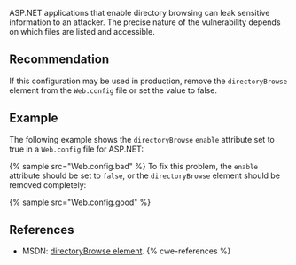 ASP.NET applications that enable directory browsing can leak sensitive information to an attacker. The precise nature of the vulnerability depends on which files are listed and accessible.


## Recommendation
If this configuration may be used in production, remove the `directoryBrowse` element from the `Web.config` file or set the value to false.


## Example
The following example shows the `directoryBrowse` `enable` attribute set to true in a `Web.config` file for ASP.NET:

{% sample src="Web.config.bad" %}
To fix this problem, the `enable` attribute should be set to `false`, or the `directoryBrowse` element should be removed completely:

{% sample src="Web.config.good" %}

## References
* MSDN: [directoryBrowse element](https://msdn.microsoft.com/en-us/library/ms691327(v=vs.90).aspx).
{% cwe-references %}
